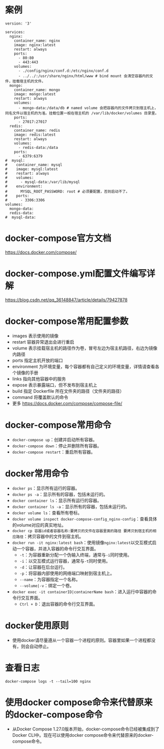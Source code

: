 # 案例
```
version: '3'

services:
  nginx:
    container_name: nginx
    image: nginx:latest
    restart: always
    ports:
      - 80:80
      - 443:443
    volumes:
      - ./config/nginx/conf.d:/etc/nginx/conf.d
      - ../../:/usr/share/nginx/html/www # bind mount 会清空容器内的文件，挂载宿主机的文件。
  mongo:
    container_name: mongo
    image: mongo:latest
    restart: always
    volumes:
      - mongo-data:/data/db # named volume 会把容器内的文件拷贝到宿主机上，同名文件以宿主机的为准。挂载位置一般在宿主机的 /var/lib/docker/volumes 目录里。
    ports:
      - 27017:27017
  redis:
    container_name: redis
    image: redis:latest
    restart: always
    volumes:
      - redis-data:/data
    ports:
      - 6379:6379
#  mysql:
#    container_name: mysql
#    image: mysql:latest
#    restart: always
#    volumes:
#      - mysql-data:/var/lib/mysql
#    environment:
#      MYSQL_ROOT_PASSWORD: root # 必须要配置，否则启动不了。
#    ports:
#      - 3306:3306
volumes:
  mongo-data:
  redis-data:
#  mysql-data:
```

# docker-compose官方文档
https://docs.docker.com/compose/
# docker-compose.yml配置文件编写详解
https://blog.csdn.net/qq_36148847/article/details/79427878

# docker-compose常用配置参数
* images 表示使用的镜像
* restart 容器异常退出会进行重启
* volume 表示挂载宿主机的路径作为卷，冒号左边为宿主机路径，右边为镜像内路径
* ports 指定主机开放的端口
* environment 为环境变量，每个容器都有自己定义的环境变量，详情请查看各个镜像的手册
* links 指向其他容器中的服务
* expose 表示暴露端口，但不发布到宿主机上
* build 指定 Dockerfile 所在文件夹的路径（文件夹的路径）
* command 将覆盖默认的命令
* 更多 https://docs.docker.com/compose/compose-file/

# docker-compose常用命令
* `docker-compose up`：创建并启动所有容器。
* `docker-compose down`：停止并删除所有容器。
* `docker-compose restart`：重启所有容器。

# docker常用命令
* `docker ps`：显示所有运行的容器。
* `docker ps -a`：显示所有的容器，包括未运行的。
* `docker container ls`：显示所有运行的容器。
* `docker container ls -a`：显示所有的容器，包括未运行的。
* `docker volume ls`：查看所有卷标。
* `docker volume inspect docker-compose-config_nginx-config`：查看具体的volume对应的真实地址。
* `docker cp 容器id或者容器名称:要拷贝的文件在容器里面的路径 要拷贝到宿主机的相应路径`：拷贝容器中的文件到宿主机。
* `docker run -it nginx:latest bash`：使用镜像`nginx:latest`以交互模式启动一个容器，并进入容器的命令行交互界面。
  - `-t`：为容器重新分配一个伪输入终端，通常与`-i`同时使用。
  - `-i`：以交互模式运行容器，通常与`-t`同时使用。
  - `-d`：让容器在后台运行。
  - `-p`：将容器内部使用的网络端口映射到宿主机上。
  - `--name`：为容器指定一个名称。
  - `--volume|-v`：绑定一个卷。
* `docker exec -it containerID|containerName bash`：进入运行中容器的命令行交互界面。
  - `Ctrl + D`：退出容器的命令行交互界面。

# docker使用原则
* 使用docker请尽量遵从一个容器一个进程的原则。容器里如果一个进程都没有，则会自动停止。

# 查看日志
`docker-compose logs -t --tail=100 nginx`

# 使用docker compose命令来代替原来的docker-compose命令
* 从Docker Compose 1.27.0版本开始，docker-compose命令已经被集成到了Docker CLI中。现在可以使用docker compose命令来代替原来的docker-compose命令。
